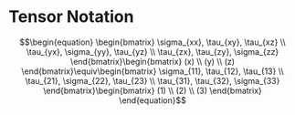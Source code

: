 # Tensor Notation

$$\begin{equation}
\begin{bmatrix}
\sigma_{xx}, \tau_{xy}, \tau_{xz} \\
\tau_{yx}, \sigma_{yy}, \tau_{yz} \\
\tau_{zx}, \tau_{zy}, \sigma_{zz}
\end{bmatrix}\begin{bmatrix}
(x) \\
(y) \\
(z)
\end{bmatrix}\equiv\begin{bmatrix}
\sigma_{11}, \tau_{12}, \tau_{13} \\
\tau_{21}, \sigma_{22}, \tau_{23} \\
\tau_{31}, \tau_{32}, \sigma_{33}
\end{bmatrix}\begin{bmatrix}
(1) \\
(2) \\
(3)
\end{bmatrix}
\end{equation}$$